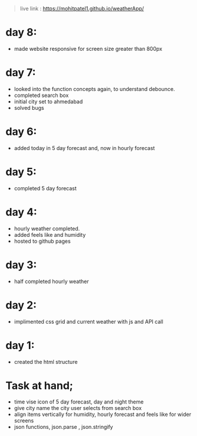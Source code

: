 > live link : https://mohitpatel1.github.io/weatherApp/

# day 8:
- made website responsive for screen size greater than 800px

# day 7:
- looked into the function concepts again, to understand debounce.
- completed search box
- initial city set to ahmedabad
- solved bugs

# day 6:
- added today in 5 day forecast and, now in hourly forecast

# day 5: 
- completed 5 day forecast

# day 4:
- hourly weather completed.
- added feels like and humidity
- hosted to github pages

# day 3:
- half completed hourly weather

# day 2:
- implimented css grid and current weather with js and API call

# day 1:
- created the html structure

# Task at hand;
- time vise icon of 5 day forecast, day and night theme
- give city name the city user selects from search box
- align items vertically for humidity, hourly forecast and feels like for wider screens
- json functions, json.parse , json.stringify
